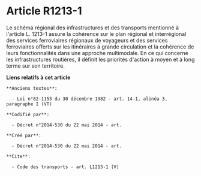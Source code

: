 # Article R1213-1

Le schéma régional des infrastructures et des transports mentionné à l'article L. 1213-1 assure la cohérence sur le plan
régional et interrégional des services ferroviaires régionaux de voyageurs et des services ferroviaires offerts sur les
itinéraires à grande circulation et la cohérence de leurs fonctionnalités dans une approche multimodale. En ce qui concerne
les infrastructures routières, il définit les priorités d'action à moyen et à long terme sur son territoire.

**Liens relatifs à cet article**

	**Anciens textes**:

	  - Loi n°82-1153 du 30 décembre 1982 - art. 14-1, alinéa 3, paragraphe I (VT)

	**Codifié par**:

	  - Décret n°2014-530 du 22 mai 2014 - art.

	**Créé par**:

	  - Décret n°2014-530 du 22 mai 2014 - art.

	**Cite**:

	  - Code des transports - art. L1213-1 (V)
